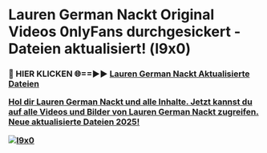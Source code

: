# Lauren German Nackt Original Videos 0nlyFans durchgesickert - Dateien aktualisiert! (l9x0)

<h3>🔴 HIER KLICKEN 🌐==►► <a href="https://tinyurl.com/h6vf6nb8" rel="nofollow">Lauren German Nackt Aktualisierte Dateien

Hol dir Lauren German Nackt und alle Inhalte. Jetzt kannst du auf alle Videos und Bilder von Lauren German Nackt zugreifen. Neue aktualisierte Dateien 2025!

[![l9x0](https://i.imgur.com/sD4kR3V.gif)](https://tinyurl.com/h6vf6nb8)
